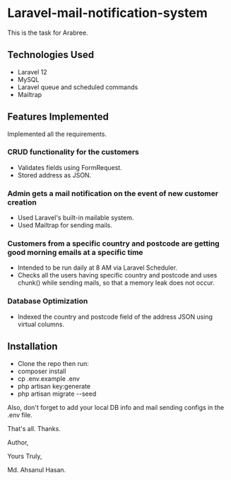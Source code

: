 # Laravel-mail-notification-system
This is the task for Arabree.

## Technologies Used
- Laravel 12
- MySQL
- Laravel queue and scheduled commands
- Mailtrap

## Features Implemented
Implemented all the requirements. 

### CRUD functionality for the customers
- Validates fields using FormRequest.
- Stored address as JSON.
  
### Admin gets a mail notification on the event of new customer creation
- Used Laravel's built-in mailable system.
- Used Mailtrap for sending mails.

### Customers from a specific country and postcode are getting good morning emails at a specific time
- Intended to be run daily at 8 AM via Laravel Scheduler.
- Checks all the users having specific country and postcode and uses chunk() while sending mails, so that a memory leak does not occur.

### Database Optimization
- Indexed the country and postcode field of the address JSON using virtual columns.

## Installation
- Clone the repo then run: 
- composer install
- cp .env.example .env
- php artisan key:generate
- php artisan migrate --seed

Also, don't forget to add your local DB info and mail sending configs in the .env file.

That's all. Thanks.

Author,

Yours Truly,

Md. Ahsanul Hasan.
